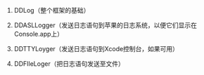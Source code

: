 



1. DDLog（整个框架的基础）

2. DDASLLogger（发送日志语句到苹果的日志系统，以便它们显示在Console.app上）

3. DDTTYLoyger（发送日志语句到Xcode控制台，如果可用）

4. DDFIleLoger（把日志语句发送至文件）
